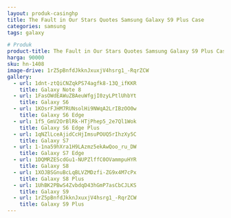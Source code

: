 ```yaml
---
layout: produk-casinghp
title: The Fault in Our Stars Quotes Samsung Galaxy S9 Plus Case
categories: samsung
tags: galaxy

# Produk
product-title: The Fault in Our Stars Quotes Samsung Galaxy S9 Plus Case
harga: 90000
sku: hn-1408
image-drive: 1rZ5pBnfdJkknJxuxjV4hsrg1_-RqrZCW
gallery:
  - url: 1dnt-ztQiCNZqkPS74agfk8-13Q_ifKKR
    title: Galaxy Note 8
  - url: 1FasOWdEAWuZBAeuWfgjI0zyLPtlUhbYt
    title: Galaxy S6
  - url: 1KOsrFJHM7RUNsolHi9NWqA2LrIBzOO0w
    title: Galaxy S6 Edge
  - url: 1f5_GmV2OrBlRk-HTjPhep5_2e7Ql1Wok
    title: Galaxy S6 Edge Plus
  - url: 1qNZlLceAjidCcHjImsuPOUQ5rIhzXy5C
    title: Galaxy S7
  - url: 1-1na59hXra1H9LAzmz5ekAwQoo_ru_DW
    title: Galaxy S7 Edge
  - url: 1DQMRZEScdGu1-NUPZlffC0OVammpuHYR
    title: Galaxy S8
  - url: 1XOJBSGnuBcLqBLVZMDzfi-ZG9x4M7cPx
    title: Galaxy S8 Plus
  - url: 1UhBK2PBwS4ZvbdqD43hGmP7asCbCJLKS
    title: Galaxy S9
  - url: 1rZ5pBnfdJkknJxuxjV4hsrg1_-RqrZCW
    title: Galaxy S9 Plus
---
```

